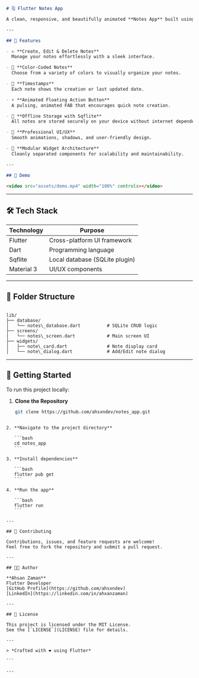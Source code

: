 ```markdown
# 🗒️ Flutter Notes App

A clean, responsive, and beautifully animated **Notes App** built using **Flutter** and **Sqflite**, designed for a smooth and intuitive note-taking experience. Easily create, edit, delete, and categorize your notes — all stored locally on your device.

---

## 📱 Features

- ✍️ **Create, Edit & Delete Notes**  
  Manage your notes effortlessly with a sleek interface.

- 🎨 **Color-Coded Notes**  
  Choose from a variety of colors to visually organize your notes.

- 📅 **Timestamps**  
  Each note shows the creation or last updated date.

- ⚡ **Animated Floating Action Button**  
  A pulsing, animated FAB that encourages quick note creation.

- 📂 **Offline Storage with Sqflite**  
  All notes are stored securely on your device without internet dependency.

- 🧼 **Professional UI/UX**  
  Smooth animations, shadows, and user-friendly design.

- 🧩 **Modular Widget Architecture**  
  Cleanly separated components for scalability and maintainability.

---

## 🎥 Demo

<video src="assets/demo.mp4" width="100%" controls></video>


```

---

## 🛠️ Tech Stack

| Technology   | Purpose                        |
|--------------|--------------------------------|
| Flutter      | Cross-platform UI framework    |
| Dart         | Programming language           |
| Sqflite      | Local database (SQLite plugin) |
| Material 3   | UI/UX components               |

---

## 📁 Folder Structure

```

lib/
├── database/
│   └── notes\_database.dart          # SQLite CRUD logic
├── screens/
│   └── notes\_screen.dart            # Main screen UI
├── widgets/
│   ├── note\_card.dart               # Note display card
│   └── note\_dialog.dart             # Add/Edit note dialog

````

---

## 🎯 Getting Started

To run this project locally:

1. **Clone the Repository**
   ```bash
   git clone https://github.com/ahsxndev/notes_app.git
````

2. **Navigate to the project directory**

   ```bash
   cd notes_app
   ```

3. **Install dependencies**

   ```bash
   flutter pub get
   ```

4. **Run the app**

   ```bash
   flutter run
   ```

---

## 🤝 Contributing

Contributions, issues, and feature requests are welcome!
Feel free to fork the repository and submit a pull request.

---

## 🧑‍💻 Author

**Ahsan Zaman**
Flutter Developer
[GitHub Profile](https://github.com/ahsxndev)
[LinkedIn](https://linkedin.com/in/ahxanzaman)

---

## 📄 License

This project is licensed under the MIT License.
See the [`LICENSE`](LICENSE) file for details.

---

> *Crafted with ❤️ using Flutter*

```

---
